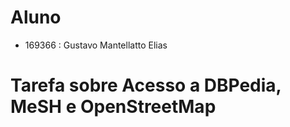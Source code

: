 # Aluno
- 169366 : Gustavo Mantellatto Elias

# Tarefa sobre Acesso a DBPedia, MeSH e OpenStreetMap
